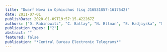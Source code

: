 ```yaml
---
title: "Dwarf Nova in Ophiuchus (Lsq J16531857-1617542)"
date: 2011-07-01
publishDate: 2020-01-09T19:57:15.422267Z
authors: ["D. Rabinowitz", "C. Baltay", "N. Ellman", "E. Hadjiyska", "S. Tourtellote", "P. Nugent", "J. Bloom", "J. Parrent", "D. A. Howell"]
publication_types: ["2"]
abstract: ""
featured: false
publication: "*Central Bureau Electronic Telegrams*"
---
```


